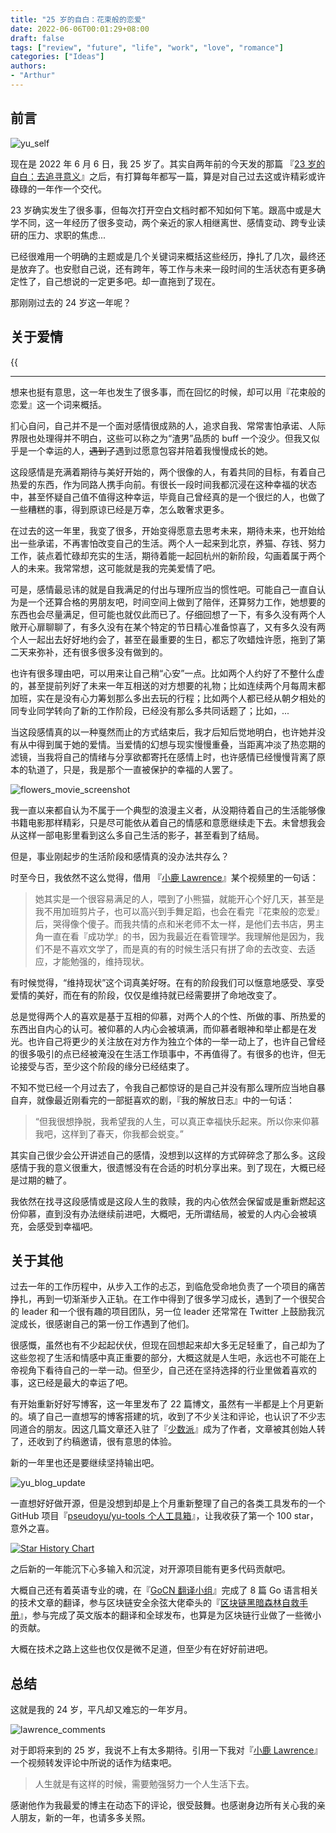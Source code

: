 ```yaml
---
title: "25 岁的自白：花束般的恋爱"
date: 2022-06-06T00:01:29+08:00
draft: false
tags: ["review", "future", "life", "work", "love", "romance"]
categories: ["Ideas"]
authors:
- "Arthur"
---
```


## 前言

![yu_self](https://pseudoyu.oss-cn-hangzhou.aliyuncs.com/images/yu_self.png)

现在是 2022 年 6 月 6 日，我 25 岁了。其实自两年前的今天发的那篇 『[23 岁的自白：去追寻意义](https://www.pseudoyu.com/en/2020/06/06/yearly_review_23/)』之后，有打算每年都写一篇，算是对自己过去这或许精彩或许碌碌的一年作一个交代。

23 岁确实发生了很多事，但每次打开空白文档时都不知如何下笔。跟高中或是大学不同，这一年经历了很多变动，两个亲近的家人相继离世、感情变动、跨专业读研的压力、求职的焦虑...

已经很难用一个明确的主题或是几个关键词来概括这些经历，挣扎了几次，最终还是放弃了。也安慰自己说，还有跨年，等工作与未来一段时间的生活状态有更多确定性了，自己想说的一定更多吧。却一直拖到了现在。

那刚刚过去的 24 岁这一年呢？

## 关于爱情

{{<audio src="audios/I_fell_in_love_like_a_flower_bouquet.mp3" caption="《花束みたいな恋を - 大友良英》" >}}

---

想来也挺有意思，这一年也发生了很多事，而在回忆的时候，却可以用『花束般的恋爱』这一个词来概括。

扪心自问，自己并不是一个面对感情很成熟的人，追求自我、常常害怕承诺、人际界限也处理得并不明白，这些可以称之为“渣男”品质的 buff 一个没少。但我又似乎是一个幸运的人，~~遇到了~~遇到过愿意包容并陪着我慢慢成长的她。

这段感情是充满着期待与美好开始的，两个很像的人，有着共同的目标，有着自己热爱的东西，作为同路人携手向前。有很长一段时间我都沉浸在这种幸福的状态中，甚至怀疑自己值不值得这种幸运，毕竟自己曾经真的是一个很烂的人，也做了一些糟糕的事，得到原谅已经是万幸，怎么敢奢求更多。

在过去的这一年里，我变了很多，开始变得愿意去思考未来，期待未来，也开始给出一些承诺，不再害怕改变自己的生活。两个人一起来到北京，养猫、存钱、努力工作，装点着忙碌却充实的生活，期待着能一起回杭州的新阶段，勾画着属于两个人的未来。我常常想，这可能就是我的完美爱情了吧。

可是，感情最忌讳的就是自我满足的付出与理所应当的惯性吧。可能自己一直自认为是一个还算合格的男朋友吧，时间空间上做到了陪伴，还算努力工作，她想要的东西也会尽量满足，但可能也就仅此而已了。仔细回想了一下，有多久没有两个人敞开心扉聊聊了，有多久没有在某个特定的节日精心准备惊喜了，又有多久没有两个人一起出去好好地约会了，甚至在最重要的生日，都忘了吹蜡烛许愿，拖到了第二天来弥补，还有很多很多没有做到的。

也许有很多理由吧，可以用来让自己稍“心安”一点。比如两个人约好了不整什么虚的，甚至提前列好了未来一年互相送的对方想要的礼物；比如连续两个月每周末都加班，实在是没有心力筹划那么多出去玩的行程；比如两个人都已经从朝夕相处的同专业同学转向了新的工作阶段，已经没有那么多共同话题了；比如，...

当这段感情真的以一种戛然而止的方式结束后，我才后知后觉地明白，也许她并没有从中得到属于她的爱情。当爱情的幻想与现实慢慢重叠，当距离冲淡了热恋期的滤镜，当我将自己的情绪与分享欲都寄托在感情上时，也许感情已经慢慢背离了原本的轨道了，只是，我是那个一直被保护的幸福的人罢了。

![flowers_movie_screenshot](https://pseudoyu.oss-cn-hangzhou.aliyuncs.com/images/flowers_movie_screenshot.jpg)

我一直以来都自认为不属于一个典型的浪漫主义者，从没期待着自己的生活能够像书籍电影那样精彩，只是尽可能依从着自己的情感和意愿继续走下去。未曾想我会从这样一部电影里看到这么多自己生活的影子，甚至看到了结局。

但是，事业刚起步的生活阶段和感情真的没办法共存么？

时至今日，我依然不这么觉得，借用 『[小鹿 Lawrence](https://space.bilibili.com/37029661)』某个视频里的一句话：

> 她其实是一个很容易满足的人，喂到了小熊猫，就能开心个好几天，甚至是我不用加班剪片子，也可以高兴到手舞足蹈，也会在看完『花束般的恋爱』后，哭得像个傻子。而我共情的点和米老师不太一样，是他们去书店，男主角一直在看『成功学』的书，因为我最近在看管理学。我理解他是因为，我们不是不喜欢文学了，而是真的有的时候生活只有拼了命的去改变、去适应，才能勉强的，维持现状。

有时候觉得，“维持现状”这个词真美好呀。在有的阶段我们可以惬意地感受、享受爱情的美好，而在有的阶段，仅仅是维持就已经需要拼了命地改变了。

总是觉得两个人的喜欢是基于互相的仰慕，对两个人的个性、所做的事、所热爱的东西出自内心的认可。被仰慕的人内心会被填满，而仰慕者眼神和举止都是在发光。也许自己将更少的关注放在对方作为独立个体的一举一动上了，也许自己曾经的很多吸引的点已经被淹没在生活工作琐事中，不再值得了。有很多的也许，但无论接受与否，至少这个阶段的缘分已经结束了。

不知不觉已经一个月过去了，令我自己都惊讶的是自己并没有那么理所应当地自暴自弃，就像最近刚看完的一部挺喜欢的剧，『我的解放日志』中的一句话：

> “但我很想挣脱，我希望我的人生，可以真正幸福快乐起来。所以你来仰慕我吧，这样到了春天，你我都会蜕变。”

其实自己很少会公开讲述自己的感情，没想到以这样的方式碎碎念了那么多。这段感情于我的意义很重大，很遗憾没有在合适的时机分享出来。到了现在，大概已经是过期的糖了。

我依然在找寻这段感情或是这段人生的救赎，我的内心依然会保留或是重新燃起这份仰慕，直到没有办法继续前进吧，大概吧，无所谓结局，被爱的人内心会被填充，会感受到幸福吧。

## 关于其他

过去一年的工作历程中，从步入工作的忐忑，到临危受命地负责了一个项目的痛苦挣扎，再到一切渐渐步入正轨。在工作中得到了很多学习成长，遇到了一个很契合的 leader 和一个很有趣的项目团队，另一位 leader 还常常在 Twitter 上鼓励我沉淀成长，很感谢自己的第一份工作遇到了他们。

很感慨，虽然也有不少起起伏伏，但现在回想起来却大多无足轻重了，自己却为了这些忽视了生活和情感中真正重要的部分，大概这就是人生吧，永远也不可能在上帝视角下看待自己的一举一动。但至少，自己还在坚持选择的行业里做着喜欢的事，这已经是最大的幸运了吧。

有开始重新好好写博客，这一年里发布了 22 篇博文，虽然有一半都是上个月更新的。填了自己一直想写的博客搭建的坑，收到了不少关注和评论，也认识了不少志同道合的朋友。因这几篇文章还入驻了『[少数派](https://sspai.com/u/pseudoyu/posts)』成为了作者，文章被其创始人转了，还收到了约稿邀请，很有意思的体验。

新的一年里也还是要继续坚持输出吧。

![yu_blog_update](https://pseudoyu.oss-cn-hangzhou.aliyuncs.com/images/yu_blog_update.png)

一直想好好做开源，但是没想到却是上个月重新整理了自己的各类工具发布的一个 GitHub 项目『[pseudoyu/yu-tools 个人工具箱](https://github.com/pseudoyu/yu-tools)』，让我收获了第一个 100 star，意外之喜。

[![Star History Chart](https://api.star-history.com/svg?repos=pseudoyu/yu-tools&type=Date)](https://star-history.com/#pseudoyu/yu-tools&Date)

之后新的一年能沉下心多输入和沉淀，对开源项目能有更多代码贡献吧。

大概自己还有着英语专业的魂，在『[GoCN 翻译小组](https://github.com/gocn/translator)』完成了 8 篇 Go 语言相关的技术文章的翻译，参与区块链安全余弦大佬牵头的『[区块链黑暗森林自救手册](https://darkhandbook.io)』，参与完成了英文版本的翻译和全球发布，也算是为区块链行业做了一些微小的贡献。

大概在技术之路上这些也仅仅是微不足道，但至少有在好好前进吧。

## 总结

这就是我的 24 岁，平凡却又难忘的一年岁月。

![lawrence_comments](https://pseudoyu.oss-cn-hangzhou.aliyuncs.com/images/lawrence_comments.png)

对于即将来到的 25 岁，我说不上有太多期待。引用一下我对『[小鹿 Lawrence](https://space.bilibili.com/37029661)』一个视频转发评论中所说的话作为结束吧。

> 人生就是有这样的时候，需要勉强努力一个人生活下去。

感谢他作为我最爱的博主在动态下的评论，很受鼓舞。也感谢身边所有关心我的亲人朋友，新的一年，也请多多关照。